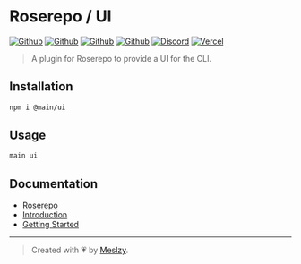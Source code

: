 # Roserepo / UI

[![Github](https://img.shields.io/npm/v/roserepo?color=fff&logo=npm&logoColor=fff)](https://www.npmjs.com/package/roserepo)
[![Github](https://img.shields.io/npm/dt/roserepo?color=fff&logo=npm&logoColor=fff)](https://www.npmjs.com/package/roserepo)
[![Github](https://img.shields.io/github/stars/rosestack/roserepo?color=fff&logo=github)](https://github.com/rosestack/roserepo)
[![Github](https://img.shields.io/github/sponsors/meslzy?color=fff&logo=github&logoColor=fff)](https://github.com/sponsors/meslzy)
[![Discord](https://img.shields.io/discord/1112343367704129558?color=fff&label=online&logo=discord&logoColor=fff)](https://discord.gg/kQw9CG9A7a)
[![Vercel](https://img.shields.io/badge/Powered%20by-Vercel-fff?logo=vercel)](https://vercel.com?utm_source=rosestack&utm_campaign=oss)

> A plugin for Roserepo to provide a UI for the CLI.

## Installation

```bash
npm i @main/ui
```

## Usage

```bash
main ui
```

## Documentation

- [Roserepo](http://rosestack.meslzy.com/roserepo)
- [Introduction](http://rosestack.meslzy.com/roserepo/introduction)
- [Getting Started](http://rosestack.meslzy.com/roserepo/quick-start)

---

> Created with 💗 by [Meslzy](https://meslzy.com).